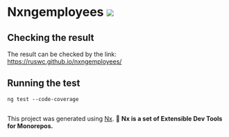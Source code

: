 # Nxngemployees ![](https://travis-ci.com/ruswc/nxngemployees.svg?branch=master&status=passed)

## Checking the result
The result can be checked by the link: https://ruswc.github.io/nxngemployees/

## Running the test
`ng test --code-coverage`

##

This project was generated using [Nx](https://nx.dev). 🔎 **Nx is a set of Extensible Dev Tools for Monorepos.**
